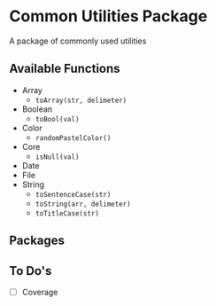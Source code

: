 # Common Utilities Package
A package of commonly used utilities

## Available Functions

- Array
  - `toArray(str, delimeter)`
- Boolean
  - `toBool(val)`
- Color
  - `randomPastelColor()`
- Core
  - `isNull(val)`
- Date
- File
- String
  - `toSentenceCase(str)`
  - `toString(arr, delimeter)`
  - `toTitleCase(str)`

<!-- https://github.com/Travelport-Ukraine/npm-module-boilerplate -->
<!-- https://github.com/krasimir/webpack-library-starter -->

##

## Packages

## To Do's
- [ ] Coverage
